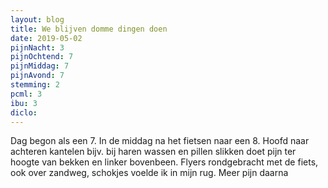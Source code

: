 ```yaml
---
layout: blog
title: We blijven domme dingen doen
date: 2019-05-02
pijnNacht: 3
pijnOchtend: 7
pijnMiddag: 7
pijnAvond: 7
stemming: 2
pcml: 3
ibu: 3
diclo: 
---
```


Dag begon als een 7. In de middag na het fietsen naar een 8. Hoofd naar achteren kantelen bijv. bij haren wassen en pillen slikken doet pijn ter hoogte van bekken en linker bovenbeen. Flyers rondgebracht met de fiets, ook over zandweg, schokjes voelde ik in mijn rug. Meer pijn daarna

